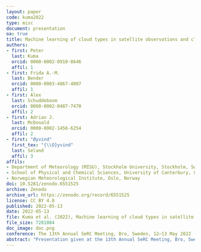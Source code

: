 ```yaml
---
layout: paper
code: kuma2022
type: misc
document: presentation
oa: true
title: Machine learning of cloud types in satellite observations and climate models
authors:
- first: Peter
  last: Kuma
  orcid: 0000-0002-0910-8646
  affil: 1
- first: Frida A.-M.
  last: Bender
  orcid: 0000-0003-4867-4007
  affil: 1
- first: Alex
  last: Schuddeboom
  orcid: 0000-0002-0487-7470
  affil: 2
- first: Adrian J.
  last: McDonald
  orcid: 0000-0002-1456-6254
  affil: 2
- first: "Øyvind"
  first_tex: "{\\O}yvind"
  last: Seland
  affil: 3
affils:
- Department of Meteorology (MISU), Stockholm University, Stockholm, Sweden
- School of Physical and Chemical Sciences, University of Canterbury, Christchurch, Aotearoa New Zealand
- Norwegian Meteorological Institute, Oslo, Norway
doi: 10.5281/zenodo.6551525
archive: Zenodo
archive_url: https://zenodo.org/record/6551525
license: CC BY 4.0
published: 2022-05-13
date: 2022-05-13
file: Kuma et al. (2022), Machine learning of cloud types in satellite observations and climate models.pdf
file_size: 7281084
doc_image: doc.png
conference: The 13th Annual SeRC Meeting, Bro, Sweden, 12–13 May 2022
abstract: "Presentation given at the 13th Annual SeRC Meeting, Bro, Sweden on 13 May 2022."
---
```

